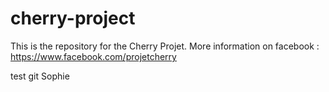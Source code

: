 # cherry-project
This is the repository for the Cherry Projet.
More information on facebook : https://www.facebook.com/projetcherry

test git Sophie
